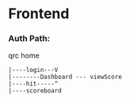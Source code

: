 # Frontend

### Auth Path:
qrc home
```
|----login---V
|--------Dashboard --- viewScore
|----hit-----^
|----scoreboard
```
